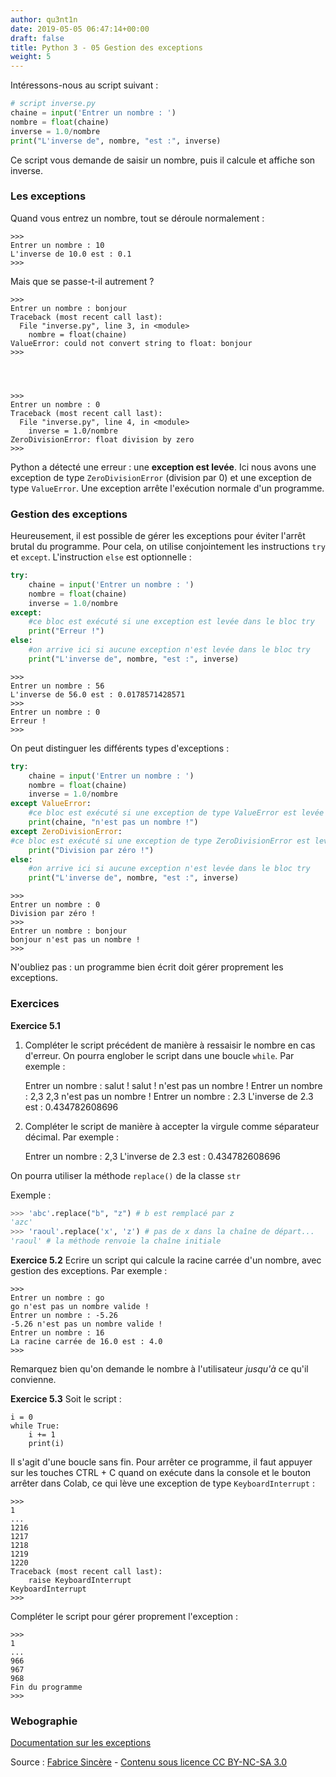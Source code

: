```yaml
---
author: qu3nt1n
date: 2019-05-05 06:47:14+00:00
draft: false
title: Python 3 - 05 Gestion des exceptions
weight: 5
---
```


Intéressons-nous au script suivant :


~~~python
# script inverse.py
chaine = input('Entrer un nombre : ')
nombre = float(chaine)
inverse = 1.0/nombre
print("L'inverse de", nombre, "est :", inverse)
~~~

Ce script vous demande de saisir un nombre, puis il calcule et affiche son inverse.


### Les exceptions


Quand vous entrez un nombre, tout se déroule normalement :


    >>>
    Entrer un nombre : 10
    L'inverse de 10.0 est : 0.1
    >>>


Mais que se passe-t-il autrement ?


    >>>
    Entrer un nombre : bonjour
    Traceback (most recent call last):
      File "inverse.py", line 3, in <module>
        nombre = float(chaine)
    ValueError: could not convert string to float: bonjour
    >>>




    >>>
    Entrer un nombre : 0
    Traceback (most recent call last):
      File "inverse.py", line 4, in <module>
        inverse = 1.0/nombre
    ZeroDivisionError: float division by zero
    >>>


Python a détecté une erreur : une **exception est levée**.
Ici nous avons une exception de type `ZeroDivisionError` (division par 0) et une exception de type `ValueError`.
Une exception arrête l'exécution normale d'un programme.


### Gestion des exceptions


Heureusement, il est possible de gérer les exceptions pour éviter l'arrêt brutal du programme.
Pour cela, on utilise conjointement les instructions `try` et `except`.
L'instruction `else` est optionnelle :

~~~python
try:
    chaine = input('Entrer un nombre : ')
    nombre = float(chaine)
    inverse = 1.0/nombre
except:
    #ce bloc est exécuté si une exception est levée dans le bloc try
    print("Erreur !")
else:
    #on arrive ici si aucune exception n'est levée dans le bloc try
    print("L'inverse de", nombre, "est :", inverse)
~~~



    >>>
    Entrer un nombre : 56
    L'inverse de 56.0 est : 0.0178571428571
    >>>
    Entrer un nombre : 0
    Erreur !
    >>>


On peut distinguer les différents types d'exceptions :

~~~python
try:
    chaine = input('Entrer un nombre : ')
    nombre = float(chaine)
    inverse = 1.0/nombre
except ValueError:
    #ce bloc est exécuté si une exception de type ValueError est levée dans le bloc try
    print(chaine, "n'est pas un nombre !")
except ZeroDivisionError:
#ce bloc est exécuté si une exception de type ZeroDivisionError est levée dans le bloc try
    print("Division par zéro !")
else:
    #on arrive ici si aucune exception n'est levée dans le bloc try
    print("L'inverse de", nombre, "est :", inverse)
~~~



    >>>
    Entrer un nombre : 0
    Division par zéro !
    >>>
    Entrer un nombre : bonjour
    bonjour n'est pas un nombre !
    >>>


N'oubliez pas : un programme bien écrit doit gérer proprement les exceptions.


### Exercices


**Exercice 5.1**
1) Compléter le script précédent de manière à ressaisir le nombre en cas d'erreur. On pourra englober le script dans une boucle `while`.
Par exemple :


    >>>
    Entrer un nombre : salut !
    salut ! n'est pas un nombre !
    Entrer un nombre : 2,3
    2,3 n'est pas un nombre !
    Entrer un nombre : 2.3
    L'inverse de 2.3 est : 0.434782608696
    >>>


2) Compléter le script de manière à accepter la virgule comme séparateur décimal.
Par exemple :


    >>>
    Entrer un nombre : 2,3
    L'inverse de 2.3 est : 0.434782608696
    >>>


On pourra utiliser la méthode `replace()` de la classe `str`

Exemple :

~~~python
>>> 'abc'.replace("b", "z") # b est remplacé par z
'azc'
>>> 'raoul'.replace('x', 'z') # pas de x dans la chaîne de départ...
'raoul' # la méthode renvoie la chaîne initiale
~~~

**Exercice 5.2** Ecrire un script qui calcule la racine carrée d'un nombre, avec gestion des exceptions.
Par exemple :


    >>>
    Entrer un nombre : go
    go n'est pas un nombre valide !
    Entrer un nombre : -5.26
    -5.26 n'est pas un nombre valide !
    Entrer un nombre : 16
    La racine carrée de 16.0 est : 4.0
    >>>

Remarquez bien qu'on demande le nombre à l'utilisateur _jusqu'à_ ce qu'il convienne.

**Exercice 5.3** Soit le script :


    i = 0
    while True:
        i += 1
        print(i)


Il s'agit d'une boucle sans fin.
Pour arrêter ce programme, il faut appuyer sur les touches CTRL + C quand on exécute dans la console et le bouton arrêter dans Colab, ce qui lève une exception de type `KeyboardInterrupt` :


    >>>
    1
    ...
    1216
    1217
    1218
    1219
    1220
    Traceback (most recent call last):
        raise KeyboardInterrupt
    KeyboardInterrupt
    >>>


Compléter le script pour gérer proprement l'exception :


    >>>
    1
    ...
    966
    967
    968
    Fin du programme
    >>>




### Webographie





[Documentation sur les exceptions](http://docs.python.org/3/tutorial/errors.html#exceptions)

Source : [Fabrice Sincère](http://fsincere.free.fr/isn/python/cours_python_ch5.php) - [Contenu sous licence CC BY-NC-SA 3.0](http://creativecommons.org/licenses/by-nc-sa/3.0/fr/)
